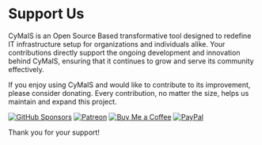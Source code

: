 # Support Us

CyMaIS is an Open Source Based transformative tool designed to redefine IT infrastructure setup for organizations and individuals alike. Your contributions directly support the ongoing development and innovation behind CyMaIS, ensuring that it continues to grow and serve its community effectively.

If you enjoy using CyMaIS and would like to contribute to its improvement, please consider donating. Every contribution, no matter the size, helps us maintain and expand this project.

[![GitHub Sponsors](https://img.shields.io/badge/Sponsor-GitHub%20Sponsors-blue?logo=github)](https://github.com/sponsors/kevinveenbirkenbach) [![Patreon](https://img.shields.io/badge/Support-Patreon-orange?logo=patreon)](https://www.patreon.com/c/kevinveenbirkenbach) [![Buy Me a Coffee](https://img.shields.io/badge/Buy%20me%20a%20Coffee-Funding-yellow?logo=buymeacoffee)](https://buymeacoffee.com/kevinveenbirkenbach) [![PayPal](https://img.shields.io/badge/Donate-PayPal-blue?logo=paypal)](https://s.veen.world/paypaldonate)

Thank you for your support!